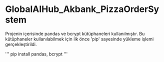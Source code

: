# GlobalAIHub_Akbank_PizzaOrderSystem
Projenin içerisinde pandas ve bcrypt kütüphaneleri kullanılmıştır. Bu kütüphaneler kullanılabilmek için ilk önce 'pip' sayesinde yükleme işlemi gerçekleştirildi.

'''
pip install pandas, bcrypt
'''
